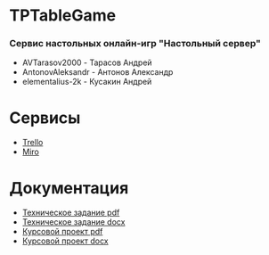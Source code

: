 # TPTableGame
### Сервис настольных онлайн-игр "Настольный сервер"

* AVTarasov2000 - Тарасов Андрей
* AntonovAleksandr - Антонов Александр
* elementalius-2k - Кусакин Андрей

# Сервисы
* [Trello](https://trello.com/b/wWM5TuUe/тп)
* [Miro](https://miro.com/app/board/o9J_lQGf47w=/)

# Документация
* [Техническое задание pdf](https://github.com/AVTarasov2000/TPTableGame/blob/main/Documentation/ТЗ%20Настольный%20сервер%20финальная%20версия.pdf)
* [Техническое задание docx](https://github.com/AVTarasov2000/TPTableGame/blob/main/Documentation/ТЗ%20Настольный%20сервер%20финальная%20версия.docx)
* [Курсовой проект pdf](https://github.com/AVTarasov2000/TPTableGame/blob/main/Documentation/Курсовой%20проект%20к%201%20аттестации.pdf)
* [Курсовой проект docx](https://github.com/AVTarasov2000/TPTableGame/blob/main/Documentation/Курсовой%20проект%20к%201%20аттестации.docx)
